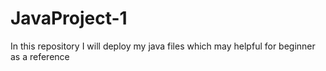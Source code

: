 # JavaProject-1
In this repository I will deploy my java files which may helpful for beginner as a reference 

